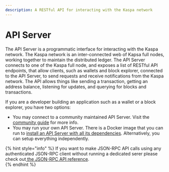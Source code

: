 ```yaml
---
description: A RESTful API for interacting with the Kaspa network
---
```


# API Server

The API Server is a programmatic interface for interacting with the Kaspa network. The Kaspa network is an inter-connected web of Kapsa full nodes, working together to maintain the distributed ledger. The API Server connects to one of the Kaspa full node, and exposes a list of RESTful API endpoints, that allow clients, such as wallets and block explorer, connected to the API Server, to send requests and receive notifications from the Kaspa network. The API allows things like sending a transaction, getting an address balance, listening for updates, and querying for blocks and transactions.

If you are a developer building an application such as a wallet or a block explorer, you have two options:

* You may connect to a community maintained API Server. Visit the [community guide](../../community/community-guide.md) for more info.
* You may run your own API Server. There is a Docker image that you can run to [install an API Server with all its dependencies](../../try-kaspa/api-server/api-server-setup-using-docker.md). Alternatively, you can setup everything independently.

{% hint style="info" %}
If you want to make JSON-RPC API calls using any authenticated JSON-RPC client without running a dedicated serer please check out[ the JSON-RPC API reference](../rpc-api-ref.md).  
{% endhint %}

## 





